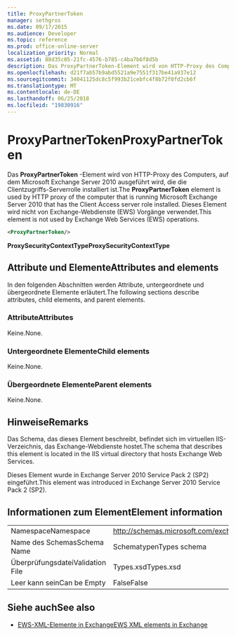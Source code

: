 ```yaml
---
title: ProxyPartnerToken
manager: sethgros
ms.date: 09/17/2015
ms.audience: Developer
ms.topic: reference
ms.prod: office-online-server
localization_priority: Normal
ms.assetid: 88d35c05-21fc-4576-b785-c4ba7b6f8d5b
description: Das ProxyPartnerToken-Element wird von HTTP-Proxy des Computers, auf dem Microsoft Exchange Server 2010 ausgeführt wird, die die Clientzugriffs-Serverrolle installiert ist. Dieses Element wird nicht von Exchange-Webdienste (EWS) Vorgänge verwendet.
ms.openlocfilehash: d21f7ab57b9abd5521a9e7551f317be41a937e12
ms.sourcegitcommit: 34041125dc8c5f993b21cebfc4f8b72f0fd2cb6f
ms.translationtype: MT
ms.contentlocale: de-DE
ms.lasthandoff: 06/25/2018
ms.locfileid: "19830916"
---
```

# <a name="proxypartnertoken"></a><span data-ttu-id="bdd3b-104">ProxyPartnerToken</span><span class="sxs-lookup"><span data-stu-id="bdd3b-104">ProxyPartnerToken</span></span>

<span data-ttu-id="bdd3b-105">Das **ProxyPartnerToken** -Element wird von HTTP-Proxy des Computers, auf dem Microsoft Exchange Server 2010 ausgeführt wird, die die Clientzugriffs-Serverrolle installiert ist.</span><span class="sxs-lookup"><span data-stu-id="bdd3b-105">The **ProxyPartnerToken** element is used by HTTP proxy of the computer that is running Microsoft Exchange Server 2010 that has the Client Access server role installed.</span></span> <span data-ttu-id="bdd3b-106">Dieses Element wird nicht von Exchange-Webdienste (EWS) Vorgänge verwendet.</span><span class="sxs-lookup"><span data-stu-id="bdd3b-106">This element is not used by Exchange Web Services (EWS) operations.</span></span> 
  
```XML
<ProxyPartnerToken/>
```

 <span data-ttu-id="bdd3b-107">**ProxySecurityContextType**</span><span class="sxs-lookup"><span data-stu-id="bdd3b-107">**ProxySecurityContextType**</span></span>
## <a name="attributes-and-elements"></a><span data-ttu-id="bdd3b-108">Attribute und Elemente</span><span class="sxs-lookup"><span data-stu-id="bdd3b-108">Attributes and elements</span></span>

<span data-ttu-id="bdd3b-109">In den folgenden Abschnitten werden Attribute, untergeordnete und übergeordnete Elemente erläutert.</span><span class="sxs-lookup"><span data-stu-id="bdd3b-109">The following sections describe attributes, child elements, and parent elements.</span></span>
  
### <a name="attributes"></a><span data-ttu-id="bdd3b-110">Attribute</span><span class="sxs-lookup"><span data-stu-id="bdd3b-110">Attributes</span></span>

<span data-ttu-id="bdd3b-111">Keine.</span><span class="sxs-lookup"><span data-stu-id="bdd3b-111">None.</span></span>
  
### <a name="child-elements"></a><span data-ttu-id="bdd3b-112">Untergeordnete Elemente</span><span class="sxs-lookup"><span data-stu-id="bdd3b-112">Child elements</span></span>

<span data-ttu-id="bdd3b-113">Keine.</span><span class="sxs-lookup"><span data-stu-id="bdd3b-113">None.</span></span>
  
### <a name="parent-elements"></a><span data-ttu-id="bdd3b-114">Übergeordnete Elemente</span><span class="sxs-lookup"><span data-stu-id="bdd3b-114">Parent elements</span></span>

<span data-ttu-id="bdd3b-115">Keine.</span><span class="sxs-lookup"><span data-stu-id="bdd3b-115">None.</span></span>
  
## <a name="remarks"></a><span data-ttu-id="bdd3b-116">Hinweise</span><span class="sxs-lookup"><span data-stu-id="bdd3b-116">Remarks</span></span>

<span data-ttu-id="bdd3b-117">Das Schema, das dieses Element beschreibt, befindet sich im virtuellen IIS-Verzeichnis, das Exchange-Webdienste hostet.</span><span class="sxs-lookup"><span data-stu-id="bdd3b-117">The schema that describes this element is located in the IIS virtual directory that hosts Exchange Web Services.</span></span>
  
<span data-ttu-id="bdd3b-118">Dieses Element wurde in Exchange Server 2010 Service Pack 2 (SP2) eingeführt.</span><span class="sxs-lookup"><span data-stu-id="bdd3b-118">This element was introduced in Exchange Server 2010 Service Pack 2 (SP2).</span></span>
  
## <a name="element-information"></a><span data-ttu-id="bdd3b-119">Informationen zum Element</span><span class="sxs-lookup"><span data-stu-id="bdd3b-119">Element information</span></span>

|||
|:-----|:-----|
|<span data-ttu-id="bdd3b-120">Namespace</span><span class="sxs-lookup"><span data-stu-id="bdd3b-120">Namespace</span></span>  <br/> |http://schemas.microsoft.com/exchange/services/2006/types  <br/> |
|<span data-ttu-id="bdd3b-121">Name des Schemas</span><span class="sxs-lookup"><span data-stu-id="bdd3b-121">Schema Name</span></span>  <br/> |<span data-ttu-id="bdd3b-122">Schematypen</span><span class="sxs-lookup"><span data-stu-id="bdd3b-122">Types schema</span></span>  <br/> |
|<span data-ttu-id="bdd3b-123">Überprüfungsdatei</span><span class="sxs-lookup"><span data-stu-id="bdd3b-123">Validation File</span></span>  <br/> |<span data-ttu-id="bdd3b-124">Types.xsd</span><span class="sxs-lookup"><span data-stu-id="bdd3b-124">Types.xsd</span></span>  <br/> |
|<span data-ttu-id="bdd3b-125">Leer kann sein</span><span class="sxs-lookup"><span data-stu-id="bdd3b-125">Can be Empty</span></span>  <br/> |<span data-ttu-id="bdd3b-126">False</span><span class="sxs-lookup"><span data-stu-id="bdd3b-126">False</span></span>  <br/> |
   
## <a name="see-also"></a><span data-ttu-id="bdd3b-127">Siehe auch</span><span class="sxs-lookup"><span data-stu-id="bdd3b-127">See also</span></span>



- [<span data-ttu-id="bdd3b-128">EWS-XML-Elemente in Exchange</span><span class="sxs-lookup"><span data-stu-id="bdd3b-128">EWS XML elements in Exchange</span></span>](ews-xml-elements-in-exchange.md)

